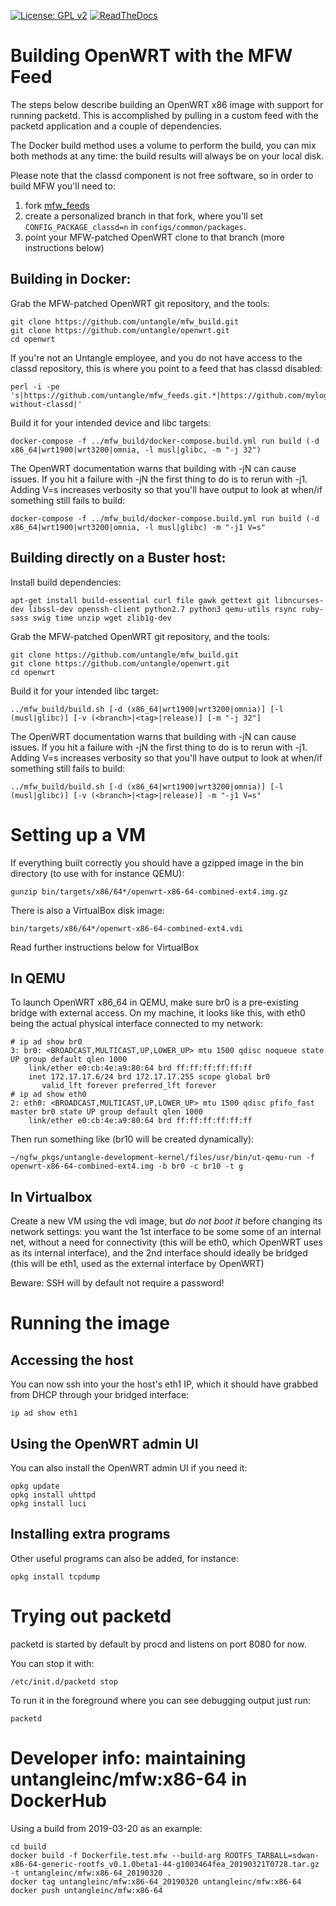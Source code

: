 [![License: GPL v2](https://img.shields.io/badge/License-GPL%20v2-blue.svg)](https://www.gnu.org/licenses/old-licenses/gpl-2.0.en.html)
[![ReadTheDocs](https://readthedocs.org/projects/microfirewall/badge/?version=latest)](https://microfirewall.readthedocs.io/)

Building OpenWRT with the MFW Feed
=======================================

The steps below describe building an OpenWRT x86 image with support for
running packetd. This is accomplished by pulling in a custom feed with
the packetd application and a couple of dependencies.

The Docker build method uses a volume to perform the build, you can mix
both methods at any time: the build results will always be on your local
disk.

Please note that the classd component is not free software, so in order
to build MFW you'll need to:

1. fork [mfw_feeds](https://github.com//untangle/mfw_feeds)
2. create a personalized branch in that fork, where you'll set
   `CONFIG_PACKAGE_classd=n` in `configs/common/packages`.
3. point your MFW-patched OpenWRT clone to that branch (more
   instructions below)

Building in Docker:
-------------------

Grab the MFW-patched OpenWRT git repository, and the tools:
```
git clone https://github.com/untangle/mfw_build.git
git clone https://github.com/untangle/openwrt.git
cd openwrt
```

If you're not an Untangle employee, and you do not have access to the
classd repository, this is where you point to a feed that has classd
disabled:

```
perl -i -pe 's|https://github.com/untangle/mfw_feeds.git.*|https://github.com/mylogin/mfw_feeds.git;branch-without-classd|'
```

Build it for your intended device and libc targets:
```
docker-compose -f ../mfw_build/docker-compose.build.yml run build (-d x86_64|wrt1900|wrt3200|omnia, -l musl|glibc, -m "-j 32") 
```

The OpenWRT documentation warns that building with -jN can cause
issues. If you hit a failure with -jN the first thing to do is to rerun
with -j1. Adding V=s increases verbosity so that you'll have output to
look at when/if something still fails to build:

```
docker-compose -f ../mfw_build/docker-compose.build.yml run build (-d x86_64|wrt1900|wrt3200|omnia, -l musl|glibc) -m "-j1 V=s"
```

Building directly on a Buster host:
------------------------------------

Install build dependencies:
```
apt-get install build-essential curl file gawk gettext git libncurses-dev libssl-dev openssh-client python2.7 python3 qemu-utils rsync ruby-sass swig time unzip wget zlib1g-dev 
```

Grab the MFW-patched OpenWRT git repository, and the tools:
```
git clone https://github.com/untangle/mfw_build.git
git clone https://github.com/untangle/openwrt.git
cd openwrt
```

Build it for your intended libc target:
```
../mfw_build/build.sh [-d (x86_64|wrt1900|wrt3200|omnia)] [-l (musl|glibc)] [-v (<branch>|<tag>|release)] [-m "-j 32"]
```

The OpenWRT documentation warns that building with -jN can cause
issues. If you hit a failure with -jN the first thing to do is to rerun
with -j1. Adding V=s increases verbosity so that you'll have output to
look at when/if something still fails to build:
```
../mfw_build/build.sh [-d (x86_64|wrt1900|wrt3200|omnia)] [-l (musl|glibc)] [-v (<branch>|<tag>|release)] -m "-j1 V=s"
```

Setting up a VM
===============

If everything built correctly you should have a gzipped image in the
bin directory (to use with for instance QEMU):
```
gunzip bin/targets/x86/64*/openwrt-x86-64-combined-ext4.img.gz
```

There is also a VirtualBox disk image:
```
bin/targets/x86/64*/openwrt-x86-64-combined-ext4.vdi
```

Read further instructions below for VirtualBox

In QEMU
-------
To launch OpenWRT x86\_64 in QEMU, make sure br0 is a pre-existing
bridge with external access. On my machine, it looks like this, with
eth0 being the actual physical interface connected to my network:
```
# ip ad show br0
3: br0: <BROADCAST,MULTICAST,UP,LOWER_UP> mtu 1500 qdisc noqueue state UP group default qlen 1000
    link/ether e0:cb:4e:a9:80:64 brd ff:ff:ff:ff:ff:ff
    inet 172.17.17.6/24 brd 172.17.17.255 scope global br0
       valid_lft forever preferred_lft forever
# ip ad show eth0
2: eth0: <BROADCAST,MULTICAST,UP,LOWER_UP> mtu 1500 qdisc pfifo_fast master br0 state UP group default qlen 1000
    link/ether e0:cb:4e:a9:80:64 brd ff:ff:ff:ff:ff:ff
```

Then run something like (br10 will be created dynamically):
```
~/ngfw_pkgs/untangle-development-kernel/files/usr/bin/ut-qemu-run -f openwrt-x86-64-combined-ext4.img -b br0 -c br10 -t g
```

In Virtualbox
-------------

Create a new VM using the vdi image, but *do not boot it* before
changing its network settings: you want the 1st interface to be some
some of an internal net, without a need for connectivity (this will be
eth0, which OpenWRT uses as its internal interface), and the 2nd
interface should ideally be bridged (this will be eth1, used as the
external interface by OpenWRT)

Beware: SSH will by default not require a password!

Running the image
=================

Accessing the host
------------------

You can now ssh into your the host's eth1 IP, which it should have
grabbed from DHCP through your bridged interface:
```
ip ad show eth1
```

Using the OpenWRT admin UI
--------------------------

You can also install the OpenWRT admin UI if you need it:
```
opkg update
opkg install uhttpd
opkg install luci
```

Installing extra programs
-------------------------

Other useful programs can also be added, for instance:
```
opkg install tcpdump
```

Trying out packetd
==================

packetd is started by default by procd and listens on port 8080 for now.

You can stop it with:

```
/etc/init.d/packetd stop
```

To run it in the foreground where you can see debugging output just run:
```
packetd
```

Developer info: maintaining untangleinc/mfw:x86-64 in DockerHub
===============================================================

Using a build from 2019-03-20 as an example:

```
cd build
docker build -f Dockerfile.test.mfw --build-arg ROOTFS_TARBALL=sdwan-x86-64-generic-rootfs_v0.1.0beta1-44-g1003464fea_20190321T0728.tar.gz -t untangleinc/mfw:x86-64_20190320 .
docker tag untangleinc/mfw:x86-64_20190320 untangleinc/mfw:x86-64 
docker push untangleinc/mfw:x86-64 
```
